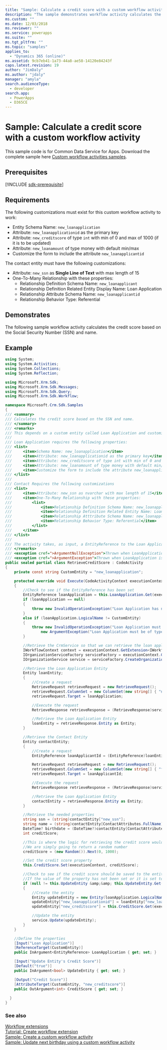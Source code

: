 ```yaml
---
title: "Sample: Calculate a credit score with a custom workflow activity (Common Data Service for Apps) | Microsoft Docs"
description: "The sample demonstrates workflow activity calculates the credit score based on the Social Security Number (SSN) and name."
ms.custom: ""
ms.date: 12/03/2018
ms.reviewer: ""
ms.service: powerapps
ms.suite: ""
ms.tgt_pltfrm: ""
ms.topic: "samples"
applies_to: 
  - "Dynamics 365 (online)"
ms.assetid: 9cb7eb41-1a73-44a8-ae58-14120e84243f
caps.latest.revision: 19
author: "JimDaly"
ms.author: "jdaly"
manager: "amyla"
search.audienceType: 
  - developer
search.app: 
  - PowerApps
  - D365CE
---
```

# Sample: Calculate a credit score with a custom workflow activity

This sample code is for Common Data Service for Apps. Download the complete sample here [Custom workflow activities samples](https://code.msdn.microsoft.com/Custom-Workflow-Activities-eee57285).

## Prerequisites

[!INCLUDE [sdk-prerequisite](../../../includes/sdk-prerequisite.md)]
  
## Requirements

The following customizations must exist for this custom workflow activity to work:  

-   Entity Schema Name: `new_loanapplication`  
-   Attribute: `new_loanapplicationid` as the primary key  
-   Attribute: `new_creditscore` of type `int` with min of 0 and max of 1000 (if it is to be updated)  
-   Attribute: `new_loanamount` of type money with default min/max  
-   Customize the form to include the attribute `new_loanapplicantid`  
  
The contact entity must have the following customizations:  
  
-   Attribute: `new_ssn` as **Single Line of Text** with max length of 15  
-   One-To-Many Relationship with these properties:  
    -   Relationship Definition Schema Name: `new_loanapplicant`  
    -   Relationship Definition Related Entity Display Name: Loan Application  
    -   Relationship Attribute Schema Name: `new_loanapplicantid`  
    -   Relationship Behavior Type: Referential  
  
## Demonstrates

The following sample workflow activity calculates the credit score based on the Social Security Number (SSN) and name.  
  
## Example  

```csharp
using System;
using System.Activities;
using System.Collections;
using System.Reflection;

using Microsoft.Xrm.Sdk;
using Microsoft.Xrm.Sdk.Messages;
using Microsoft.Xrm.Sdk.Query;
using Microsoft.Xrm.Sdk.Workflow;

namespace Microsoft.Crm.Sdk.Samples
{
/// <summary>
/// Calculates the credit score based on the SSN and name. 
/// </summary>
/// <remarks>
/// This depends on a custom entity called Loan Application and customizations to Contact.
/// 
/// Loan Application requires the following properties:
/// <list>
///		<item>Schema Name: new_loanapplication</item>
///		<item>Attribute: new_loanapplicationid as the primary key</item>
///		<item>Attribute: new_creditscore of type int with min of 0 and max of 1000 (if it is to be updated)</item>
///		<item>Attribute: new_loanamount of type money with default min/max</item>
///		<item>Customize the form to include the attribute new_loanapplicantid</item>
/// </list>
/// 
/// Contact Requires the following customizations
/// <list>
///		<item>Attribute: new_ssn as nvarchar with max length of 15</item>
///		<item>One-To-Many Relationship with these properties:
///			<list>
///				<item>Relationship Definition Schema Name: new_loanapplicant</item>
///				<item>Relationship Definition Related Entity Name: Loan Application</item>
///				<item>Relationship Atttribute Schema Name: new_loanapplicantid</item>
///				<item>Relationship Behavior Type: Referential</item>
///			</list>
///		</item>
/// </list>
/// 
/// The activity takes, as input, a EntityReference to the Loan Application and a boolean indicating whether new_creditscore should be updated to the credit score.
/// </remarks>
/// <exception cref=">ArgumentNullException">Thrown when LoanApplication is null</exception>
/// <exception cref=">ArgumentException">Thrown when LoanApplication is not a EntityReference to a LoanApplication entity</exception>
public sealed partial class RetrieveCreditScore : CodeActivity
{
    private const string CustomEntity = "new_loanapplication";

    protected override void Execute(CodeActivityContext executionContext)
    {
        //Check to see if the EntityReference has been set
        EntityReference loanApplication = this.LoanApplication.Get(executionContext);
        if (loanApplication == null)
        {
            throw new InvalidOperationException("Loan Application has not been specified", new ArgumentNullException("Loan Application"));
        }
        else if (loanApplication.LogicalName != CustomEntity)
        {
            throw new InvalidOperationException("Loan Application must reference a Loan Application entity",
                new ArgumentException("Loan Application must be of type Loan Application", "Loan Application"));
        }

        //Retrieve the CrmService so that we can retrieve the loan application
        IWorkflowContext context = executionContext.GetExtension<IWorkflowContext>();
        IOrganizationServiceFactory serviceFactory = executionContext.GetExtension<IOrganizationServiceFactory>();
        IOrganizationService service = serviceFactory.CreateOrganizationService(context.InitiatingUserId);

        //Retrieve the Loan Application Entity
        Entity loanEntity;
        {
            //Create a request
            RetrieveRequest retrieveRequest = new RetrieveRequest();
            retrieveRequest.ColumnSet = new ColumnSet(new string[] { "new_loanapplicationid", "new_loanapplicantid" });
            retrieveRequest.Target = loanApplication;

            //Execute the request
            RetrieveResponse retrieveResponse = (RetrieveResponse)service.Execute(retrieveRequest);

            //Retrieve the Loan Application Entity
            loanEntity = retrieveResponse.Entity as Entity;
        }

        //Retrieve the Contact Entity
        Entity contactEntity;
        {
            //Create a request
            EntityReference loanApplicantId = (EntityReference)loanEntity["new_loanapplicantid"];

            RetrieveRequest retrieveRequest = new RetrieveRequest();
            retrieveRequest.ColumnSet = new ColumnSet(new string[] { "fullname", "new_ssn", "birthdate" });
            retrieveRequest.Target = loanApplicantId;

            //Execute the request
            RetrieveResponse retrieveResponse = (RetrieveResponse)service.Execute(retrieveRequest);

            //Retrieve the Loan Application Entity
            contactEntity = retrieveResponse.Entity as Entity;
        }

        //Retrieve the needed properties
        string ssn = (string)contactEntity["new_ssn"];
        string name = (string)contactEntity[ContactAttributes.FullName];
        DateTime? birthdate = (DateTime?)contactEntity[ContactAttributes.Birthdate];
        int creditScore;

        //This is where the logic for retrieving the credit score would be inserted
        //We are simply going to return a random number
        creditScore = (new Random()).Next(0, 1000);

        //Set the credit score property
        this.CreditScore.Set(executionContext, creditScore);

        //Check to see if the credit score should be saved to the entity
        //If the value of the property has not been set or it is set to true
        if (null != this.UpdateEntity &amp;&amp; this.UpdateEntity.Get(executionContext))
        {
            //Create the entity
            Entity updateEntity = new Entity(loanApplication.LogicalName);
            updateEntity["new_loanapplicationid"] = loanEntity["new_loanapplicationid"];
            updateEntity["new_creditscore"] = this.CreditScore.Get(executionContext);

            //Update the entity
            service.Update(updateEntity);
        }
    }

    //Define the properties
    [Input("Loan Application")]
    [ReferenceTarget(CustomEntity)]
    public InArgument<EntityReference> LoanApplication { get; set; }

    [Input("Update Entity's Credit Score")]
    [Default("true")]
    public InArgument<bool> UpdateEntity { get; set; }

    [Output("Credit Score")]
    [AttributeTarget(CustomEntity, "new_creditscore")]
    public OutArgument<int> CreditScore { get; set; }
    
  }
}
```
  
### See also

[Workflow extensions](workflow-extensions.md)<br />
[Tutorial: Create workflow extension](tutorial-create-workflow-extension.md)<br />
[Sample: Create a custom workflow activity](sample-create-custom-workflow-activity.md)<br />
[Sample: Update next birthday using a custom workflow activity](sample-update-next-birthday-using-custom-workflow-activity.md)
